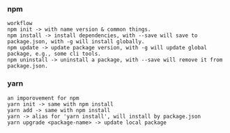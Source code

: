 ### npm 
    
    workflow
    npm init -> with name version & common things.
    npm install -> install dependencies, with --save will save to package.json, with -g will install globally.
    npm update -> update package version, with -g will update global package, e.g., some cli tools.
    npm uninstall -> uninstall a package, with --save will remove it from package.json.

### yarn 

    an imporovement for npm
    yarn init -> same with npm install
    yarn add -> same with npm install
    yarn -> alias for 'yarn install', will install by package.json
    yarn upgrade <package-name> -> update local package

